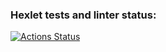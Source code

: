 ### Hexlet tests and linter status:
[![Actions Status](https://github.com/LotBag/java-project-99/actions/workflows/hexlet-check.yml/badge.svg)](https://github.com/LotBag/java-project-99/actions)